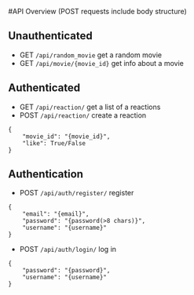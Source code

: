 #API Overview
(POST requests include body structure)
## Unauthenticated
- GET `/api/random_movie` get a random movie
- GET `/api/movie/{movie_id}` get info about a movie

## Authenticated
- GET  `/api/reaction/` get a list of a reactions
- POST `/api/reaction/` create a reaction
```
{
    "movie_id": "{movie_id}",
    "like": True/False
}
```

## Authentication
- POST `/api/auth/register/` register
```
{
    "email": "{email}",
    "password": "{password(>8 chars)}",
    "username": "{username}"
}
```
- POST `/api/auth/login/` log in
```
{
    "password": "{password}",
    "username": "{username}"
}
```